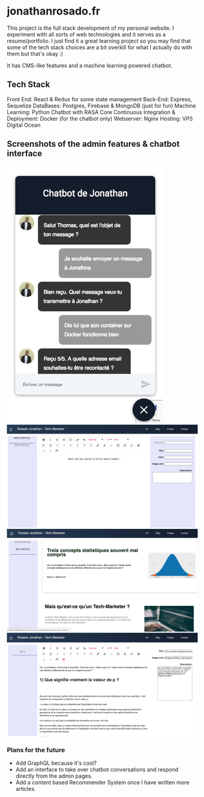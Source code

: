 # jonathanrosado.fr 

This project is the full stack development of my personal website. I experiment with all sorts of web technologies and it serves as a resume/portfolio. I just find it a great learning project so you may find that some of the tech stack choices are a bit overkill for what I actually do with them but that's okay :) 

It has CMS-like features and a machine learning powered chatbot. 

## Tech Stack

Front End: React & Redux for some state management
Back-End: Express, Sequelize
DataBases: Postgres, Firebase & MongoDB (just for fun)
Machine Learning: Python Chatbot with RASA Core
Continuous Integration & Deployment: Docker (for the chatbot only)
Webserver: Nginx
Hosting: VPS Digital Ocean



## Screenshots of the admin features & chatbot interface

![Chatbot](/readme_images/chatbot.jpg)
![Rich Text Editor](/readme_images/RichTextEditor.jpg)
![Select Articles to Edit](/readme_images/SelectArticleToEdit.jpg)
![Post Editor](/readme_images/EditPosts.jpg)


### Plans for the future

- Add GraphQL because it's cool?
- Add an interface to take over chatbot conversations and respond directly from the admin pages.
- Add a content based Recommender System once I have written more articles.
